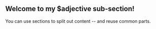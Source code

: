

## Welcome to my $adjective sub-section!

You can use sections to split out content -- and reuse common parts.
